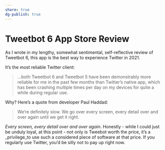 ```yaml
---
share: true
dg-publish: true
---
```

# Tweetbot 6 App Store Review
As I wrote in my lengthy, somewhat sentimental, self-reflective review of Tweetbot 6, this app is the best way to experience Twitter in 2021.

It’s the most reliable Twitter client:

> …both Tweetbot 6 and Tweetbot 5 have been demonstrably more reliable for me in the past few months than Twitter’s native app, which has been crashing multiple times per day on my devices for quite a while during regular use.

Why? Here’s a quote from developer Paul Haddad:
> We’re definitely slow. We go over every screen, every detail over and over again until we get it right.

_Every screen, every detail over and over again_. Honestly - while I could just be unduly loyal, at this point - not only is Tweebot worth the price, it’s a _privilege_to use such a considered piece of software at that price. If you regularly use Twitter, you’d be silly not to pay up right now.